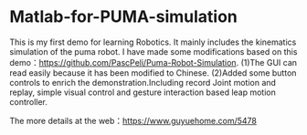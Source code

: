 # Matlab-for-PUMA-simulation
This is my first demo for learning Robotics.
It mainly includes the kinematics simulation of the puma robot.
I have made some modifications based on this demo：https://github.com/PascPeli/Puma-Robot-Simulation.
(1)The GUI can read easily because it has been modified to Chinese.
(2)Added some button controls to enrich the demonstration.Including record Joint motion and replay, simple visual control and gesture interaction based leap motion controller.

The more details at the web：https://www.guyuehome.com/5478
